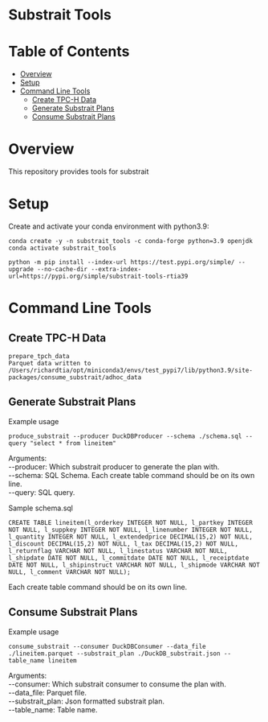 Substrait Tools
====================================

Table of Contents
=================
* [Overview](#Overview)
* [Setup](#Setup)
* [Command Line Tools](#Command-Line-Tools)
  * [Create TPC-H Data](#Create-TPC-H_Data)
  * [Generate Substrait Plans](#Generate-Substrait-Plans)
  * [Consume Substrait Plans](#Consume_Substrait-Plans)

# Overview
This repository provides tools for substrait


# Setup
Create and activate your conda environment with python3.9:
```commandline
conda create -y -n substrait_tools -c conda-forge python=3.9 openjdk
conda activate substrait_tools

python -m pip install --index-url https://test.pypi.org/simple/ --upgrade --no-cache-dir --extra-index-url=https://pypi.org/simple/substrait-tools-rtia39
```

# Command Line Tools

## Create TPC-H Data

```commandline
prepare_tpch_data                                                                                 
Parquet data written to /Users/richardtia/opt/miniconda3/envs/test_pypi7/lib/python3.9/site-packages/consume_substrait/adhoc_data
```

## Generate Substrait Plans

Example usage
```commandline
produce_substrait --producer DuckDBProducer --schema ./schema.sql --query "select * from lineitem"
```
Arguments:<br>
--producer: Which substrait producer to generate the plan with.<br>
--schema: SQL Schema.  Each create table command should be on its own line.<br>
--query: SQL query.<br>

Sample schema.sql
```text
CREATE TABLE lineitem(l_orderkey INTEGER NOT NULL, l_partkey INTEGER NOT NULL, l_suppkey INTEGER NOT NULL, l_linenumber INTEGER NOT NULL, l_quantity INTEGER NOT NULL, l_extendedprice DECIMAL(15,2) NOT NULL, l_discount DECIMAL(15,2) NOT NULL, l_tax DECIMAL(15,2) NOT NULL, l_returnflag VARCHAR NOT NULL, l_linestatus VARCHAR NOT NULL, l_shipdate DATE NOT NULL, l_commitdate DATE NOT NULL, l_receiptdate DATE NOT NULL, l_shipinstruct VARCHAR NOT NULL, l_shipmode VARCHAR NOT NULL, l_comment VARCHAR NOT NULL);
```
Each create table command should be on its own line.

## Consume Substrait Plans

Example usage
```commandline
consume_substrait --consumer DuckDBConsumer --data_file ./lineitem.parquet --substrait_plan ./DuckDB_substrait.json --table_name lineitem
```
Arguments:<br>
--consumer: Which substrait consumer to consume the plan with.<br>
--data_file: Parquet file.<br>
--substrait_plan: Json formatted substrait plan.<br>
--table_name: Table name.<br>